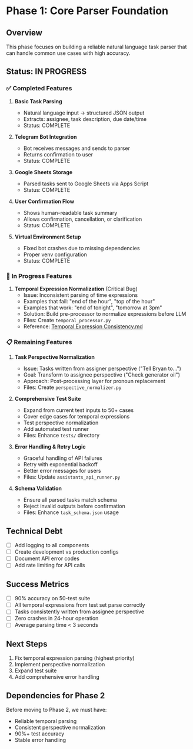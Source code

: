 # Phase 1: Core Parser Foundation

## Overview
This phase focuses on building a reliable natural language task parser that can handle common use cases with high accuracy.

## Status: IN PROGRESS

### ✅ Completed Features
1. **Basic Task Parsing**
   - Natural language input → structured JSON output
   - Extracts: assignee, task description, due date/time
   - Status: COMPLETE

2. **Telegram Bot Integration**
   - Bot receives messages and sends to parser
   - Returns confirmation to user
   - Status: COMPLETE

3. **Google Sheets Storage**
   - Parsed tasks sent to Google Sheets via Apps Script
   - Status: COMPLETE

4. **User Confirmation Flow**
   - Shows human-readable task summary
   - Allows confirmation, cancellation, or clarification
   - Status: COMPLETE

5. **Virtual Environment Setup**
   - Fixed bot crashes due to missing dependencies
   - Proper venv configuration
   - Status: COMPLETE

### 🚧 In Progress Features

1. **Temporal Expression Normalization** (Critical Bug)
   - Issue: Inconsistent parsing of time expressions
   - Examples that fail: "end of the hour", "top of the hour"
   - Examples that work: "end of tonight", "tomorrow at 3pm"
   - Solution: Build pre-processor to normalize expressions before LLM
   - Files: Create `temporal_processor.py`
   - Reference: [Temporal Expression Consistency.md](./Temporal%20Expression%20Consistency.md)

### 📋 Remaining Features

1. **Task Perspective Normalization**
   - Issue: Tasks written from assigner perspective ("Tell Bryan to...")
   - Goal: Transform to assignee perspective ("Check generator oil")
   - Approach: Post-processing layer for pronoun replacement
   - Files: Create `perspective_normalizer.py`

2. **Comprehensive Test Suite**
   - Expand from current test inputs to 50+ cases
   - Cover edge cases for temporal expressions
   - Test perspective normalization
   - Add automated test runner
   - Files: Enhance `tests/` directory

3. **Error Handling & Retry Logic**
   - Graceful handling of API failures
   - Retry with exponential backoff
   - Better error messages for users
   - Files: Update `assistants_api_runner.py`

4. **Schema Validation**
   - Ensure all parsed tasks match schema
   - Reject invalid outputs before confirmation
   - Files: Enhance `task_schema.json` usage

## Technical Debt
- [ ] Add logging to all components
- [ ] Create development vs production configs
- [ ] Document API error codes
- [ ] Add rate limiting for API calls

## Success Metrics
- [ ] 90% accuracy on 50-test suite
- [ ] All temporal expressions from test set parse correctly
- [ ] Tasks consistently written from assignee perspective
- [ ] Zero crashes in 24-hour operation
- [ ] Average parsing time < 3 seconds

## Next Steps
1. Fix temporal expression parsing (highest priority)
2. Implement perspective normalization
3. Expand test suite
4. Add comprehensive error handling

## Dependencies for Phase 2
Before moving to Phase 2, we must have:
- Reliable temporal parsing
- Consistent perspective normalization
- 90%+ test accuracy
- Stable error handling
